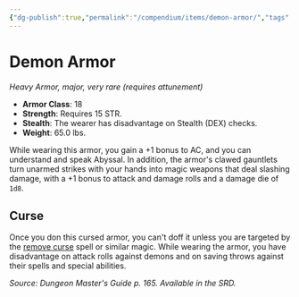 ```yaml
---
{"dg-publish":true,"permalink":"/compendium/items/demon-armor/","tags":["compendium/src/5e/dmg","item/armor/heavy","item/attunement/required","item/rarity/very-rare","item/tier/major"]}
---
```


# Demon Armor
*Heavy Armor, major, very rare (requires attunement)*  

- **Armor Class**: 18
- **Strength**: Requires 15 STR.
- **Stealth**: The wearer has disadvantage on Stealth (DEX) checks.
- **Weight**: 65.0 lbs.

While wearing this armor, you gain a +1 bonus to AC, and you can understand and speak Abyssal. In addition, the armor's clawed gauntlets turn unarmed strikes with your hands into magic weapons that deal slashing damage, with a +1 bonus to attack and damage rolls and a damage die of `1d8`.

## Curse

Once you don this cursed armor, you can't doff it unless you are targeted by the [remove curse](compendium/spells/remove-curse.md) spell or similar magic. While wearing the armor, you have disadvantage on attack rolls against demons and on saving throws against their spells and special abilities.

*Source: Dungeon Master's Guide p. 165. Available in the SRD.*